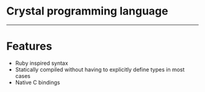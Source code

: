 # Crystal programming language

---

# Features

* Ruby inspired syntax
* Statically compiled without having to explicitly define types in most cases
* Native C bindings
